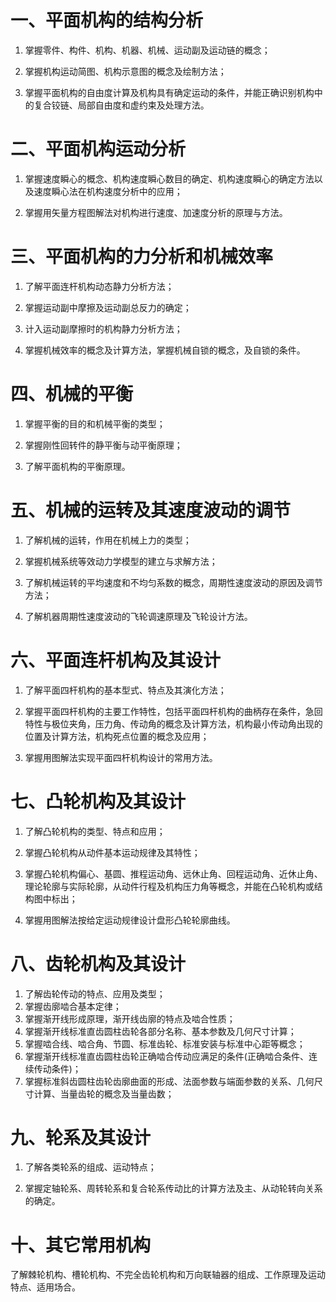 # 一、平面机构的结构分析

1. 掌握零件、构件、机构、机器、机械、运动副及运动链的概念；

2. 掌握机构运动简图、机构示意图的概念及绘制方法；

3. 掌握平面机构的自由度计算及机构具有确定运动的条件，并能正确识别机构中的复合铰链、局部自由度和虚约束及处理方法。

# 二、平面机构运动分析

1. 掌握速度瞬心的概念、机构速度瞬心数目的确定、机构速度瞬心的确定方法以及速度瞬心法在机构速度分析中的应用；

2. 掌握用矢量方程图解法对机构进行速度、加速度分析的原理与方法。

# 三、平面机构的力分析和机械效率

1. 了解平面连杆机构动态静力分析方法；

2. 掌握运动副中摩擦及运动副总反力的确定；

3. 计入运动副摩擦时的机构静力分析方法；

4. 掌握机械效率的概念及计算方法，掌握机械自锁的概念，及自锁的条件。

# 四、机械的平衡

1. 掌握平衡的目的和机械平衡的类型；

2. 掌握刚性回转件的静平衡与动平衡原理；

3. 了解平面机构的平衡原理。

# 五、机械的运转及其速度波动的调节

1. 了解机械的运转，作用在机械上力的类型；

2. 掌握机械系统等效动力学模型的建立与求解方法；

3. 了解机械运转的平均速度和不均匀系数的概念，周期性速度波动的原因及调节方法；

4. 了解机器周期性速度波动的飞轮调速原理及飞轮设计方法。

# 六、平面连杆机构及其设计

1. 了解平面四杆机构的基本型式、特点及其演化方法；

2. 掌握平面四杆机构的主要工作特性，包括平面四杆机构的曲柄存在条件，急回特性与极位夹角，压力角、传动角的概念及计算方法，机构最小传动角出现的位置及计算方法，机构死点位置的概念及应用；

3. 掌握用图解法实现平面四杆机构设计的常用方法。

# 七、凸轮机构及其设计

1. 了解凸轮机构的类型、特点和应用；

2. 掌握凸轮机构从动件基本运动规律及其特性；

3. 掌握凸轮机构偏心、基圆、推程运动角、远休止角、回程运动角、近休止角、理论轮廓与实际轮廓，从动件行程及机构压力角等概念，并能在凸轮机构或结构图中标出；

4. 掌握用图解法按给定运动规律设计盘形凸轮轮廓曲线。

# 八、齿轮机构及其设计

1. 了解齿轮传动的特点、应用及类型；
2. 掌握齿廓啮合基本定律；
3. 掌握渐开线形成原理，渐开线齿廓的特点及啮合性质；
4. 掌握渐开线标准直齿圆柱齿轮各部分名称、基本参数及几何尺寸计算；
5. 掌握啮合线、啮合角、节圆、标准齿轮、标准安装与标准中心距等概念；
6. 掌握渐开线标准直齿圆柱齿轮正确啮合传动应满足的条件(正确啮合条件、连续传动条件)；
7. 掌握标准斜齿圆柱齿轮齿廓曲面的形成、法面参数与端面参数的关系、几何尺寸计算、当量齿轮的概念及当量齿数；

# 九、轮系及其设计

1. 了解各类轮系的组成、运动特点；

2. 掌握定轴轮系、周转轮系和复合轮系传动比的计算方法及主、从动轮转向关系的确定。

# 十、其它常用机构

了解棘轮机构、槽轮机构、不完全齿轮机构和万向联轴器的组成、工作原理及运动特点、适用场合。